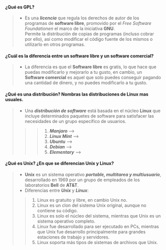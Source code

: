 #### ¿Qué es GPL? 
>  * Es una ***licencia*** que regula los derechos de autor de los programas de **software libre**, promovido por el _Free Software Foundationen_ el marco de la iniciativa **GNU**.  
Permite la distribución de copias de programas (incluso cobrar por ello), así como modificar el código fuente de los mismos o utilizarlo en otros programas. 
#### ¿Cuál es la diferencia entre un software libre y un software comercial? 
> * La diferencia es que el __Software libre__ es gratis, lo que hace que puedas modificarlo y mejorarlo a tu gusto, en cambio, un __Software comercial__ es aquel que solo puedes conseguir pagando una cantidad de dinero, y no puedes modificarlo a tu gusto.  
#### ¿Qué es una distribución? Nombras las distribuciones de Linux mas usuales. 
> * Una ***distribución de software*** está basada en el núcleo **Linux** que incluye determinados paquetes de software para satisfacer las necesidades de un grupo específico de usuarios. 
>>> 1. ***Manjaro*** --> 
>>> 2. ***Linux Mint*** --> 
>>> 3. ***Ubuntu*** --> 
>>> 4. ***Debian*** --> 
>>> 5. ***Elementary*** --> 
#### ¿Qué es Unix? ¿En que se diferencian Unix y Linux? 
> * **Unix** es un sistema operativo ***portable, multitarea y multiusuario***, desarrollado en 1969 por un grupo de empleados de los laboratorios **Bell** de **AT&T**. 
> * Diferencias entre ***Unix*** y ***Linux***: 
>> 1. Linux es gratuito y libre, en cambio Unix no.
>> 2. Linux es un clon del sistema Unix original, aunque no contiene su código.
>> 3. Linux es solo el núcleo del sistema, mientras que Unix es un sistema operativo completo.
>> 4. Linux fue desarrollado para ser ejecutado en PCs, mientras que Unix fue desarrollo principalmente para grandes estaciones de trabajo y servidores.
>> 5. Linux soporta más tipos de sistemas de archivos que Unix.
